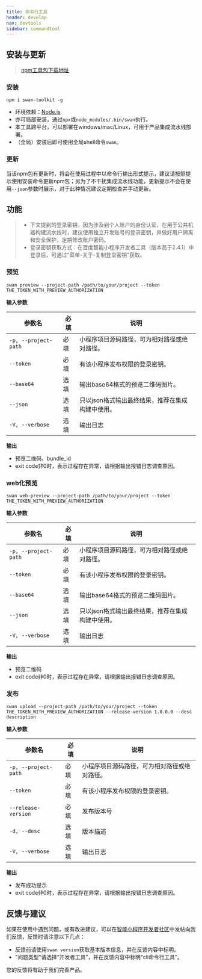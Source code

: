 ```yaml
---
title: 命令行工具
header: develop
nav: devtools
sidebar: commandtool
---
```


## 安装与更新

> [npm工具包下载地址](https://www.npmjs.com/package/swan-toolkit)

### 安装

```shell
npm i swan-toolkit -g
```

- 环境依赖：[Node.js](https://nodejs.org)
- 亦可局部安装，通过`npx`或`node_modules/.bin/swan`执行。
- 本工具跨平台，可以部署在windows/mac/Linux，可用于产品集成流水线部署。
- （全局）安装后即可使用全局shell命令`swan`。

### 更新

当该npm包有更新时，将会在使用过程中以命令行输出形式提示，建议请按照提示使用安装命令更新npm包；另为了不干扰集成流水线功能，更新提示不会在使用`--json`参数时展示，对于此种情况建议定期检查并手动更新。

## 功能

> * 下文提到的登录密钥，因为涉及到个人账户的身份认证，在用于公共机器构建流水线时，建议使用独立开发账号的登录密钥，并做好用户隔离和安全保护，定期修改账户密码。
> * 登录密钥获取方式：在百度智能小程序开发者工具（版本高于2.4.1）中登录后，可通过"菜单-关于-复制登录密钥"获取。

### 预览

```shell
swan preview --project-path /path/to/your/project --token THE_TOKEN_WITH_PREVIEW_AUTHORIZATION
```
**输入参数**

|参数名|必填|说明|
|--|--|--|
| `-p, --project-path`|必填|小程序项目源码路径，可为相对路径或绝对路径。|
|`--token`|必填|有该小程序发布权限的登录密钥。|
|`--base64`|选填|输出base64格式的预览二维码图片。|
|`--json`|选填|只以json格式输出最终结果，推荐在集成构建中使用。|
|`-V, --verbose`|选填|输出日志|

**输出**
- 预览二维码、bundle_id
- exit code非0时，表示过程存在异常，请根据输出报错日志调查原因。

### web化预览

```shell
swan web-preview --project-path /path/to/your/project --token THE_TOKEN_WITH_PREVIEW_AUTHORIZATION
```
**输入参数**

|参数名|必填|说明|
|--|--|--|
|`-p, --project-path` |必填|小程序项目源码路径，可为相对路径或绝对路径。|
|`--token`|必填|有该小程序发布权限的登录密钥。|
|`--base64`|选填| 输出base64格式的预览二维码图片。|
|`--json` |选填|只以json格式输出最终结果，推荐在集成构建中使用。|
|`-V, --verbose`|选填| 输出日志|

**输出**

- 预览二维码
- exit code非0时，表示过程存在异常，请根据输出报错日志调查原因。

### 发布

```shell
swan upload --project-path /path/to/your/project --token THE_TOKEN_WITH_PREVIEW_AUTHORIZATION --release-version 1.0.0.0 --desc description
```
**输入参数**

|参数名|必填|说明|
|--|--|--|
|`-p, --project-path`|必填| 小程序项目源码路径，可为相对路径或绝对路径。|
|`--token`|必填|有该小程序发布权限的登录密钥。|
| `--release-version`|必填|发布版本号|
|`-d, --desc`|选填|版本描述|
|`-V, --verbose`|选填| 输出日志|

**输出**
- 发布成功提示
- exit code非0时，表示过程存在异常，请根据输出报错日志调查原因。

## 反馈与建议
如果在使用中遇到问题，或有改进建议，可以在[智能小程序开发者社区](https://smartprogram.baidu.com/forum/)中发帖向我们反馈，反馈时请注意以下几点：
- 反馈前请使用`swan version`获取基本版本信息，并在反馈内容中标明。
- "问题类型"请选择“开发者工具”，并在反馈内容中标明"cli命令行工具"。

您的反馈将有助于我们完善产品。
